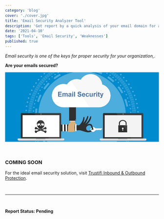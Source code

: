 ```yaml
---
category: 'blog'
cover: './cover.jpg'
title: 'Email Security Analyzer Tool'
description: 'Get report by a quick analysis of your email domain for any potential weaknesses'
date: '2021-04-10'
tags: ['Tools', 'Email Security', 'Weaknesses']
published: true
---
```


_Email security is one of the keys for proper security for your organization,_.

**Are your emails secured?**

![Email Security Analysis](cover.jpg)

<br/>

### COMING SOON

For the ideal email security solution, visit [Trustifi Inbound & Outbound Protection](https://www.trustifi.com).

<br/>

---

<br/>

**Report Status: Pending**
